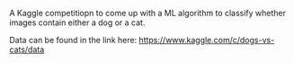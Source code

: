 A Kaggle competitiopn to come up with a ML algorithm to classify whether images contain either a dog or a cat.

Data can be found in the link here: 
https://www.kaggle.com/c/dogs-vs-cats/data
